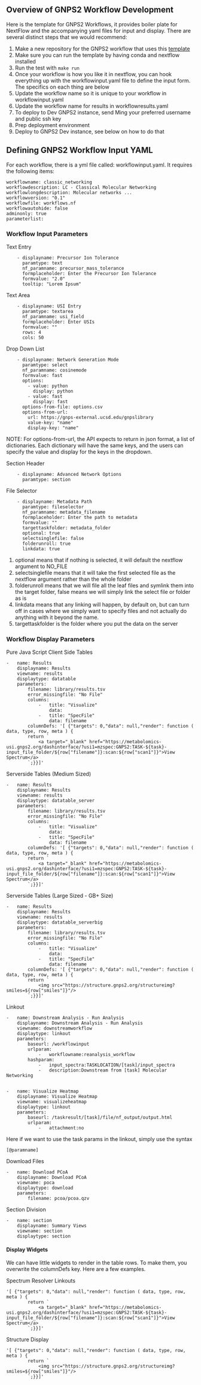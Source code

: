 ## Overview of GNPS2 Workflow Development

Here is the template for GNPS2 Workflows, it provides boiler plate for NextFlow and the accompanying yaml files for input and display. There are several distinct steps that we would recommend:

1. Make a new repository for the GNPS2 workflow that uses this [template](https://github.com/Wang-Bioinformatics-Lab/Nextflow_Workflow_Template)
1. Make sure you can run the template by having conda and nextflow installed
1. Run the test with ```make run```
1. Once your workflow is how you like it in nextflow, you can hook everything up with the workflowinput.yaml file to define the input form. The specifics on each thing are below
1. Update the workflow name so it is unique to your workflow in workflowinput.yaml
1. Update the workflow name for results in workflowresults.yaml
1. To deploy to Dev GNPS2 instance, send Ming your preferred username and public ssh key
1. Prep deployment environment
1. Deploy to GNPS2 Dev instance, see below on how to do that

## Defining GNPS2 Workflow Input YAML

For each workflow, there is a yml file called: workflowinput.yaml. It requires the following items:

```
workflowname: classic_networking
workflowdescription: LC - Classical Molecular Networking
workflowlongdescription: Molecular networks ...
workflowversion: "0.1"
workflowfile: workflows.nf
workflowautohide: false
adminonly: true
parameterlist:
```

### Workflow Input Parameters

Text Entry

```
    - displayname: Precursor Ion Tolerance
      paramtype: text
      nf_paramname: precursor_mass_tolerance
      formplaceholder: Enter the Precursor Ion Tolerance
      formvalue: "2.0"
      tooltip: "Lorem Ipsum"
```

Text Area

```
    - displayname: USI Entry
      paramtype: textarea
      nf_paramname: usi_field
      formplaceholder: Enter USIs
      formvalue: ""
      rows: 4
      cols: 50
```

Drop Down List

```
    - displayname: Network Generation Mode
      paramtype: select
      nf_paramname: cosinemode
      formvalue: fast
      options:
        - value: python
          display: python
        - value: fast
          display: fast
      options-from-file: options.csv
      options-from-url:
        url: https://gnps-external.ucsd.edu/gnpslibrary
        value-key: "name"
        display-key: "name"
```

NOTE: For options-from-url, the API expects to return in json format, a list of dictionaries. Each dictionary will have the same keys, and the users can specify the value and display for the keys in the dropdown.

Section Header

```
    - displayname: Advanced Network Options
      paramtype: section
```

File Selector

```
    - displayname: Metadata Path
      paramtype: fileselector
      nf_paramname: metadata_filename
      formplaceholder: Enter the path to metadata
      formvalue: ""
      targettaskfolder: metadata_folder
      optional: true
      selectsinglefile: false
      folderunroll: true
      linkdata: true
```

1. optional means that if nothing is selected, it will default the nextflow argument to NO_FILE
1. selectsinglefile means that it will take the first selected file as the nextflow argument rather than the whole folder
1. folderunroll means that we will file all the leaf files and symlink them into the target folder, false means we will simply link the select file or folder as is
1. linkdata means that any linking will happen, by default on, but can turn off in cases where we simply want to specify files and not actually do anything with it beyond the name.
1. targettaskfolder is the folder where you put the data on the server 

### Workflow Display Parameters

Pure Java Script Client Side Tables

```
-   name: Results
    displayname: Results
    viewname: results
    displaytype: datatable
    parameters:
        filename: library/results.tsv
        error_missingfile: "No File"
        columns:
            -   title: "Visualize"
                data: 
            -   title: "SpecFile"
                data: filename
        columnDefs: '[ {"targets": 0,"data": null,"render": function ( data, type, row, meta ) {
        return `
            <a target="_blank" href="https://metabolomics-usi.gnps2.org/dashinterface/?usi1=mzspec:GNPS2:TASK-${task}-input_file_folder/${row["filename"]}:scan:${row["scan1"]}">View Spectrum</a>
        `;}}]'
```


Serverside Tables (Medium Sized)

```
-   name: Results
    displayname: Results
    viewname: results
    displaytype: datatable_server
    parameters:
        filename: library/results.tsv
        error_missingfile: "No File"
        columns:
            -   title: "Visualize"
                data: 
            -   title: "SpecFile"
                data: filename
        columnDefs: '[ {"targets": 0,"data": null,"render": function ( data, type, row, meta ) {
        return `
            <a target="_blank" href="https://metabolomics-usi.gnps2.org/dashinterface/?usi1=mzspec:GNPS2:TASK-${task}-input_file_folder/${row["filename"]}:scan:${row["scan1"]}">View Spectrum</a>
        `;}}]'
```

Serverside Tables (Large Sized - GB+ Size)

```
-   name: Results
    displayname: Results
    viewname: results
    displaytype: datatable_serverbig
    parameters:
        filename: library/results.tsv
        error_missingfile: "No File"
        columns:
            -   title: "Visualize"
                data: 
            -   title: "SpecFile"
                data: filename
        columnDefs: '[ {"targets": 0,"data": null,"render": function ( data, type, row, meta ) {
        return `
            <img src="https://structure.gnps2.org/structureimg?smiles=${row["smiles"]}"/>
        `;}}]'
```

Linkout

```
-   name: Downstream Analysis - Run Analysis
    displayname: Downstream Analysis - Run Analysis
    viewname: downstreamworkflow
    displaytype: linkout
    parameters:
        baseurl: /workflowinput
        urlparam:
            -   workflowname:reanalysis_workflow
        hashparam:
            -   input_spectra:TASKLOCATION/[task]/input_spectra
            -   description:Downstream from [task] Molecular Networking


-   name: Visualize Heatmap
    displayname: Visualize Heatmap
    viewname: visualizeheatmap
    displaytype: linkout
    parameters:
        baseurl: /taskresult/[task]/file/nf_output/output.html
        urlparam:
            -   attachment:no
```


Here if we want to use the task params in the linkout, simply use the syntax

```[@paramname]```

Download Files

```
-   name: Download PCoA
    displayname: Download PCoA
    viewname: poca
    displaytype: download
    parameters:
        filename: pcoa/pcoa.qzv
```

Section Division

```
-   name: section
    displayname: Summary Views
    viewname: section
    displaytype: section
```

#### Display Widgets

We can have little widgets to render in the table rows. To make them, you overwrite the columnDefs key. Here are a few examples.

Spectrum Resolver Linkouts

```
'[ {"targets": 0,"data": null,"render": function ( data, type, row, meta ) {
        return `
            <a target="_blank" href="https://metabolomics-usi.gnps2.org/dashinterface/?usi1=mzspec:GNPS2:TASK-${task}-input_file_folder/${row["filename"]}:scan:${row["scan1"]}">View Spectrum</a>
        `;}}]'
```

Structure Display

```
'[ {"targets": 0,"data": null,"render": function ( data, type, row, meta ) {
        return `
            <img src="https://structure.gnps2.org/structureimg?smiles=${row["smiles"]}"/>
        `;}}]'
```
